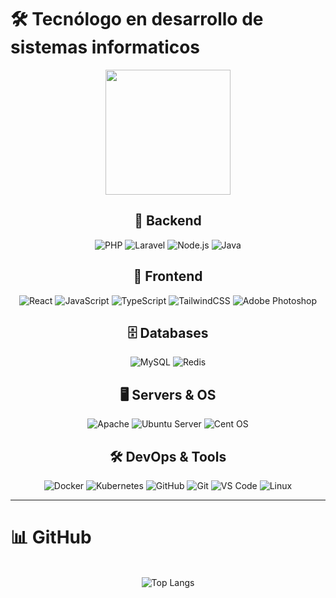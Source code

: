 # 🛠️ Tecnólogo en desarrollo de sistemas informaticos

<div align="center">


<div id="header" align="center">
  <img src="https://media4.giphy.com/media/v1.Y2lkPTc5MGI3NjExM3BnaTQzNTJueHBxZGN1emNuMXdsN295NmJsZmJwZmxsNGk1ZnJsYSZlcD12MV9pbnRlcm5hbF9naWZfYnlfaWQmY3Q9Zw/mcsPU3SkKrYDdW3aAU/giphy.gif" width="200"/>
</div>
  
  ## 🔹 Backend  
  <img src="https://img.shields.io/badge/php-%23777BB4.svg?style=for-the-badge&logo=php&logoColor=white" alt="PHP">
  <img src="https://img.shields.io/badge/laravel-%23FF2D20.svg?style=for-the-badge&logo=laravel&logoColor=white" alt="Laravel">
  <img src="https://img.shields.io/badge/node.js-6DA55F?style=for-the-badge&logo=node.js&logoColor=white" alt="Node.js">
  <img src="https://img.shields.io/badge/java-%23ED8B00.svg?style=for-the-badge&logo=openjdk&logoColor=white" alt="Java">

  ## 🎨 Frontend  
 <img src="https://img.shields.io/badge/react-%2320232a.svg?style=for-the-badge&logo=react&logoColor=%2361DAFB" alt="React"> <img src="https://img.shields.io/badge/javascript-%23323330.svg?style=for-the-badge&logo=javascript&logoColor=%23F7DF1E" alt="JavaScript"> <img src="https://img.shields.io/badge/typescript-%23007ACC.svg?style=for-the-badge&logo=typescript&logoColor=white" alt="TypeScript"> <img src="https://img.shields.io/badge/tailwindcss-%2338B2AC.svg?style=for-the-badge&logo=tailwind-css&logoColor=white" alt="TailwindCSS"> <img src="https://img.shields.io/badge/adobe%20photoshop-%2331A8FF.svg?style=for-the-badge&logo=adobe%20photoshop&logoColor=white" alt="Adobe Photoshop">

  ## 🗄️ Databases  
  <img src="https://img.shields.io/badge/mysql-4479A1.svg?style=for-the-badge&logo=mysql&logoColor=white" alt="MySQL">
  <img src="https://img.shields.io/badge/redis-%23DC382D.svg?style=for-the-badge&logo=redis&logoColor=white" alt="Redis">

  ## 🖥️ Servers & OS  
  <img src="https://img.shields.io/badge/apache-%23D42029.svg?style=for-the-badge&logo=apache&logoColor=white" alt="Apache">
  <img src="https://img.shields.io/badge/ubuntu%20server-E95420?style=for-the-badge&logo=ubuntu&logoColor=white" alt="Ubuntu Server">
  <img src="https://img.shields.io/badge/cent%20os-002260?style=for-the-badge&logo=centos&logoColor=F0F0F0" alt="Cent OS">
  
  ## 🛠️ DevOps & Tools  
  <img src="https://img.shields.io/badge/docker-%230db7ed.svg?style=for-the-badge&logo=docker&logoColor=white" alt="Docker">
  <img src="https://img.shields.io/badge/kubernetes-326CE5?style=for-the-badge&logo=kubernetes&logoColor=white" alt="Kubernetes">
  <img src="https://img.shields.io/badge/github-%23121011.svg?style=for-the-badge&logo=github&logoColor=white" alt="GitHub">
  <img src="https://img.shields.io/badge/git-%23F05033.svg?style=for-the-badge&logo=git&logoColor=white" alt="Git">
  <img src="https://img.shields.io/badge/visual%20studio%20code-%23007ACC.svg?style=for-the-badge&logo=visual-studio-code&logoColor=white" alt="VS Code">
  <img src="https://img.shields.io/badge/linux-%23FCC624.svg?style=for-the-badge&logo=linux&logoColor=black" alt="Linux">

</div>

---

# 📊 GitHub

<div align="center">
  
  <br>
  <img src="https://github-readme-stats.vercel.app/api/top-langs/?username=GeniuX-arch&hide_progress=false&layout=compact&bg_color=00000000&text_color=ffffff&hide_border=true" alt="Top Langs">
</div>


